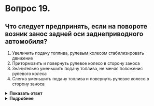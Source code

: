 # Вопрос 19.

## Что следует предпринять, если на повороте возник занос задней оси заднеприводного автомобиля?

1. Увеличить подачу топлива, рулевым колесом стабилизировать движение
2. Притормозить и повернуть рулевое колесо в сторону заноса
3. Значительно уменьшить подачу топлива, не меняя положения рулевого колеса
4. Слегка уменьшить подачу топлива и повернуть рулевое колесо в сторону заноса

<details>
<summary><b>Показать ответ</b></summary>
Правильный ответ: 4
</details>
<details>
<summary><b>Подробнее</b></summary>
В такой ситуации не теряйтесь. Не сбрасывайте резко газ. Уменьшайте обороты двигателя как можно плавнее; для выравнивания заноса поверните рулевое колесо в сторону заноса.
</details>